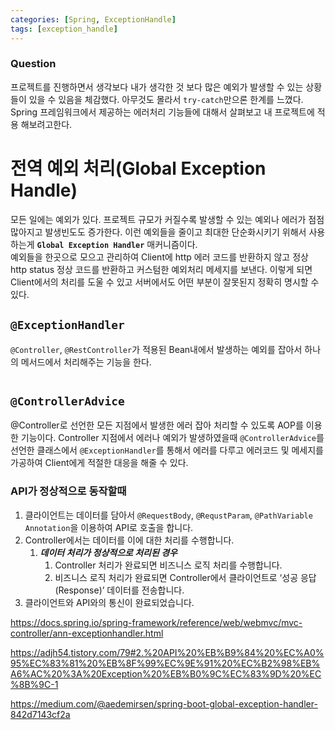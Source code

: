 ```yaml
---
categories: [Spring, ExceptionHandle]
tags: [exception_handle]
---
```


### Question
프로젝트를 진행하면서 생각보다 내가 생각한 것 보다 많은 예외가 발생할 수 있는 상황들이 있을 수 있음을 체감했다. 아무것도 몰라서 `try-catch`만으론 한계를 느꼈다. 
Spring 프레임워크에서 제공하는 에러처리 기능들에 대해서 살펴보고 내 프로젝트에 적용 해보려고한다.

# 전역 예외 처리(Global Exception Handle)
모든 일에는 예외가 있다. 프로젝트 규모가 커질수록 발생할 수 있는 예외나 에러가 점점 많아지고 발생빈도도 증가한다. 이런 예외들을 줄이고 최대한 단순화시키기 위해서 사용하는게 **`Global Exception Handler`** 매커니즘이다.  
예외들을 한곳으로 모으고 관리하여 Client에 http 에러 코드를 반환하지 않고 정상 http status 정상 코드를 반환하고 커스텀한 예외처리 메세지를 보낸다. 이렇게 되면 Client에서의 처리를 도울 수 있고 서버에서도 어떤 부분이 잘못된지 정확히 명시할 수 있다. 

<!-- 스프링에서 크게 2가지 상황의 에러로 나눌 수 있는데 Controller단에서 발생하는 예외와 Service단 즉 비즈니스 로직상에서 발생하는 예외 2가지로 나누어서 살펴보려고 한다. 
# Controller Exceptioin 처리하기
-->

## `@ExceptionHandler`
`@Controller`, `@RestController`가 적용된 Bean내에서 발생하는 예외를 잡아서 하나의 메서드에서 처리해주는 기능을 한다.

```java
```

## `@ControllerAdvice`
@Controller로 선언한 모든 지점에서 발생한 에러 잡아 처리할 수 있도록 AOP를 이용한 기능이다. Controller 지점에서 에러나 예외가 발생하였을때 `@ControllerAdvice`를 선언한 클래스에서 `@ExceptionHandler`를 통해서 에러를 다루고 에러코드 및 메세지를 가공하여 Client에게 적절한 대응을 해줄 수 있다.





### API가 정상적으로 동작할때
1. 클라이언트는 데이터를 담아서 `@RequestBody`, `@RequstParam`, `@PathVariable` `Annotation`을 이용하여 API로 호출을 합니다.
2. Controller에서는 데이터를 이에 대한 처리를 수행합니다.
    1. ***데이터 처리가 정상적으로 처리된 경우***
        1. Controller 처리가 완료되면 비즈니스 로직 처리를 수행합니다.
        2. 비즈니스 로직 처리가 완료되면 Controller에서 클라이언트로 ‘성공 응답(Response)’ 데이터를 전송합니다.
3. 클라이언트와 API와의 통신이 완료되었습니다.




https://docs.spring.io/spring-framework/reference/web/webmvc/mvc-controller/ann-exceptionhandler.html

https://adjh54.tistory.com/79#2.%20API%20%EB%B9%84%20%EC%A0%95%EC%83%81%20%EB%8F%99%EC%9E%91%20%EC%B2%98%EB%A6%AC%20%3A%20Exception%20%EB%B0%9C%EC%83%9D%20%EC%8B%9C-1

https://medium.com/@aedemirsen/spring-boot-global-exception-handler-842d7143cf2a